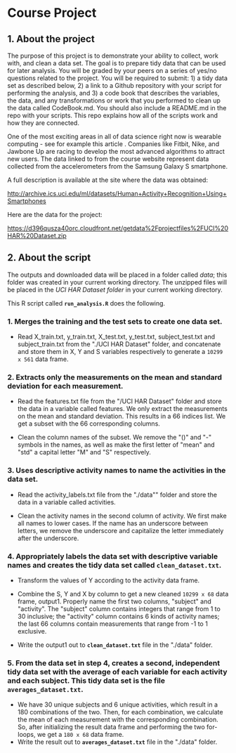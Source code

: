 Course Project
=========================

## 1. About the project

The purpose of this project is to demonstrate your ability to collect, work with, and clean a data set. The goal is to prepare tidy data that can be used for later analysis. You will be graded by your peers on a series of yes/no questions related to the project. You will be required to submit: 1) a tidy data set as described below, 2) a link to a Github repository with your script for performing the analysis, and 3) a code book that describes the variables, the data, and any transformations or work that you performed to clean up the data called CodeBook.md. You should also include a README.md in the repo with your scripts. This repo explains how all of the scripts work and how they are connected.  

One of the most exciting areas in all of data science right now is wearable computing - see for example this article . Companies like Fitbit, Nike, and Jawbone Up are racing to develop the most advanced algorithms to attract new users. The data linked to from the course website represent data collected from the accelerometers from the Samsung Galaxy S smartphone. 

A full description is available at the site where the data was obtained: 

http://archive.ics.uci.edu/ml/datasets/Human+Activity+Recognition+Using+Smartphones 

Here are the data for the project: 

https://d396qusza40orc.cloudfront.net/getdata%2Fprojectfiles%2FUCI%20HAR%20Dataset.zip

## 2. About the script

The outputs and downloaded data will be placed in a folder called *data*; this folder was created in your current working directory. The unzipped files will be placed in the *UCI HAR Dataset folder* in your current working directory.

This R script called **`run_analysis.R`** does the following.

### 1. Merges the training and the test sets to create one data set.

- Read X_train.txt, y_train.txt, X_test.txt, y_test.txt, subject_test.txt and subject_train.txt from the "./UCI HAR Dataset" folder, and concatenate and store them in X, Y and S variables respectively to generate a `10299 x 561` data frame.

### 2. Extracts only the measurements on the mean and standard deviation for each measurement.

- Read the features.txt file from the "/UCI HAR Dataset" folder and store the data in a variable called features. We only extract the measurements on the mean and standard deviation. This results in a 66 indices list. We get a subset with the 66 corresponding columns.

- Clean the column names of the subset. We remove the "()" and "-" symbols in the names, as well as make the first letter of "mean" and "std" a capital letter "M" and "S" respectively.

### 3. Uses descriptive activity names to name the activities in the data set.

- Read the activity_labels.txt file from the "./data"" folder and store the data in a variable called activities.

- Clean the activity names in the second column of activity. We first make all names to lower cases. If the name has an underscore between letters, we remove the underscore and capitalize the letter immediately after the underscore.

### 4. Appropriately labels the data set with descriptive variable names and creates the tidy data set called **`clean_dataset.txt`**.

- Transform the values of Y according to the activity data frame.

- Combine the S, Y and X by column to get a new cleaned `10299 x 68` data frame, output1. Properly name the first two columns, "subject" and "activity". The "subject" column contains integers that range from 1 to 30 inclusive; the "activity" column contains 6 kinds of activity names; the last 66 columns contain measurements that range from -1 to 1 exclusive.

- Write the output1 out to **`clean_dataset.txt`** file in the "./data" folder.

### 5. From the data set in step 4, creates a second, independent tidy data set with the average of each variable for each activity and each subject. This tidy data set is the file **`averages_dataset.txt`**.

* We have 30 unique subjects and 6 unique activities, which result in a 180 combinations of the two. Then, for each combination, we calculate the mean of each measurement with the corresponding combination. So, after initializing the result data frame and performing the two for-loops, we get a `180 x 68` data frame.
* Write the result out to **`averages_dataset.txt`** file in the "./data" folder.
